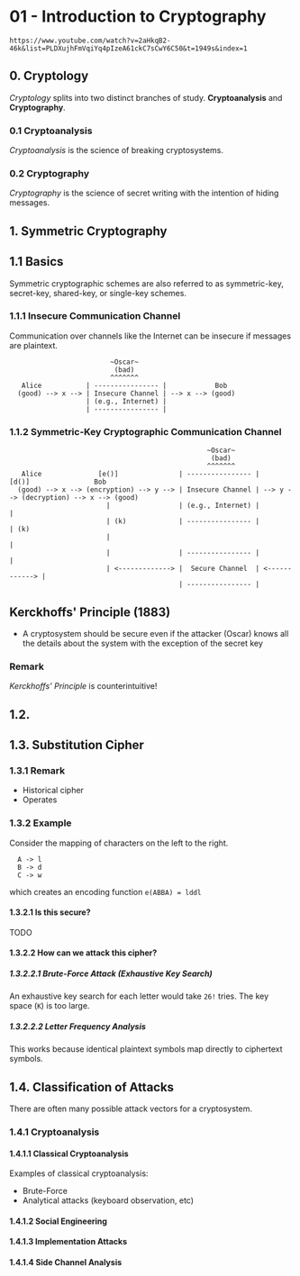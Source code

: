 01 - Introduction to Cryptography
=================================

`https://www.youtube.com/watch?v=2aHkqB2-46k&list=PLDXujhFmVqiYq4pIzeA61ckC7sCwY6C50&t=1949s&index=1`


## 0. Cryptology

*Cryptology* splits into two distinct branches of study.
**Cryptoanalysis** and **Cryptography**.

### 0.1 Cryptoanalysis

*Cryptoanalysis* is the science of breaking cryptosystems.

### 0.2 Cryptography

*Cryptography* is the science of secret writing with the intention of
hiding messages.

## 1. Symmetric Cryptography

## 1.1 Basics

Symmetric cryptographic schemes are also referred to as symmetric-key,
secret-key, shared-key, or single-key schemes.

### 1.1.1 Insecure Communication Channel

Communication over channels like the Internet can be insecure
if messages are plaintext.

```
                         ~Oscar~
                          (bad)
                         ^^^^^^^
   Alice           | ---------------- |            Bob
  (good) --> x --> | Insecure Channel | --> x --> (good)
                   | (e.g., Internet) |
                   | ---------------- |
```

### 1.1.2 Symmetric-Key Cryptographic Communication Channel

```
                                                 ~Oscar~
                                                  (bad)
                                                 ^^^^^^^
   Alice              [e()]               | ---------------- |               [d()]                Bob
  (good) --> x --> (encryption) --> y --> | Insecure Channel | --> y --> (decryption) --> x --> (good)
                        |                 | (e.g., Internet) |                |
                        | (k)             | ---------------- |                | (k)
                        |                                                     |
                        |                 | ---------------- |                |
                        | <-------------> |  Secure Channel  | <------------> |
                                          | ---------------- |
```



## Kerckhoffs' Principle (1883)

* A cryptosystem should be secure even if the attacker (Oscar) knows
  all the details about the system with the exception of the secret key

### Remark

*Kerckhoffs' Principle* is counterintuitive!

## 1.2.

## 1.3. Substitution Cipher

### 1.3.1 Remark

* Historical cipher
* Operates

### 1.3.2 Example

Consider the mapping of characters on the left to the right.

```
  A -> l
  B -> d
  C -> w
```

which creates an encoding function `e(ABBA) = lddl`

#### 1.3.2.1 Is this secure?

TODO

#### 1.3.2.2 How can we attack this cipher?


##### 1.3.2.2.1 Brute-Force Attack (Exhaustive Key Search)

An exhaustive key search for each letter would take `26!` tries. The key
space (`K`) is too large.

##### 1.3.2.2.2 Letter Frequency Analysis

This works because identical plaintext symbols map directly to
ciphertext symbols.

## 1.4. Classification of Attacks

There are often many possible attack vectors for a cryptosystem.

### 1.4.1 Cryptoanalysis

#### 1.4.1.1 Classical Cryptoanalysis

Examples of classical cryptoanalysis:

* Brute-Force
* Analytical attacks (keyboard observation, etc)

#### 1.4.1.2 Social Engineering

#### 1.4.1.3 Implementation Attacks

#### 1.4.1.4 Side Channel Analysis


